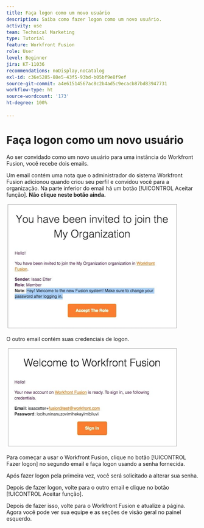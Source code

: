 ```yaml
---
title: Faça logon como um novo usuário
description: Saiba como fazer logon como um novo usuário.
activity: use
team: Technical Marketing
type: Tutorial
feature: Workfront Fusion
role: User
level: Beginner
jira: KT-11036
recommendations: noDisplay,noCatalog
exl-id: c36e5285-88e5-43f5-93bd-b05bf9e8f9ef
source-git-commit: a4e61514567ac8c2b4ad5c9ecacb87bd83947731
workflow-type: ht
source-wordcount: '173'
ht-degree: 100%

---
```


# Faça logon como um novo usuário

Ao ser convidado como um novo usuário para uma instância do Workfront Fusion, você recebe dois emails.

Um email contém uma nota que o administrador do sistema Workfront Fusion adicionou quando criou seu perfil e convidou você para a organização. Na parte inferior do email há um botão [!UICONTROL Aceitar função]. **Não clique neste botão ainda.**

![Imagem do convite por email](assets/new-user-1.png)

O outro email contém suas credenciais de logon.

![Imagem do convite por email](assets/new-user-2.png)

Para começar a usar o Workfront Fusion, clique no botão [!UICONTROL Fazer logon] no segundo email e faça logon usando a senha fornecida.

Após fazer logon pela primeira vez, você será solicitado a alterar sua senha.

Depois de fazer logon, volte para o outro email e clique no botão [!UICONTROL Aceitar função].

Depois de fazer isso, volte para o Workfront Fusion e atualize a página. Agora você pode ver sua equipe e as seções de visão geral no painel esquerdo.
